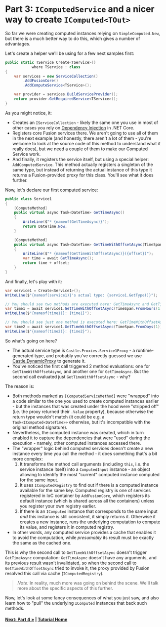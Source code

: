 # Part 3: `IComputedService` and a nicer way to create `IComputed<TOut>`

So far we were creating computed instances relying on `SimpleComputed.New`,
but there is a much better way to do this, which gives a number of advantages.

Let's create a helper we'll be using for a few next samples first:

``` cs --editable false --region part03_createHelper --source-file Part03.cs
public static TService Create<TService>()
            where TService : class
{
    var services = new ServiceCollection()
        .AddFusionCore()
        .AddComputeService<TService>();

    var provider = services.BuildServiceProvider();
    return provider.GetRequiredService<TService>();
}
```

As you might notice, it:

* Creates an `IServiceCollection` - likely the same one you
  use in most of other cases you rely on
  [Dependency Injection](https://stackify.com/net-core-dependency-injection/)
  in .NET Core.
* Registers core Fusion services there. We aren't going to use all of them
  in the next example (and honestly, there aren't a lot of them - you're
  welcome to look at the source code of this method to understand what
  it really does), but we need a couple of them to make our Computed Service
  work.
* And finally, it registers the service itself, but using a special helper:
  `AddComputedService`. This method actually registers a singleton of the
  same type, but instead of returning the actual instance of this type
  it returns a Fusion-provided proxy for this class. You'll see what it
  does further.

Now, let's declare our first computed service:

``` cs --editable false --region part03_service1 --source-file Part03.cs
public class Service1
{
    [ComputeMethod]
    public virtual async Task<DateTime> GetTimeAsync()
    {
        WriteLine($"* {nameof(GetTimeAsync)}");
        return DateTime.Now;
    }

    [ComputeMethod]
    public virtual async Task<DateTime> GetTimeWithOffsetAsync(TimeSpan offset)
    {
        WriteLine($"* {nameof(GetTimeWithOffsetAsync)}({offset})");
        var time = await GetTimeAsync();
        return time + offset;
    }
}
```

And finally, let's play with it:

``` cs --region part03_useService1_part1 --source-file Part03.cs
var service1 = Create<Service1>();
WriteLine($"{nameof(service1)}'s actual type: {service1.GetType()}");

// You should see two methods are executed here: GetTimeAsync and GetTimeWithOffsetAsync
var time1 = await service1.GetTimeWithOffsetAsync(TimeSpan.FromHours(1));
WriteLine($"{nameof(time1)}: {time1}");

// You should see just one method is executed here: GetTimeWithOffsetAsync
var time2 = await service1.GetTimeWithOffsetAsync(TimeSpan.FromDays(1));
WriteLine($"{nameof(time2)}: {time2}");
```

So what's going on here?

* The actual service type is `Castle.Proxies.Service1Proxy` - a runtime-generated
  type, and probably you've correctly guessed we use
  [Castle.DynamicProxy](http://www.castleproject.org/projects/dynamicproxy/)
  to generate it.
* You've noticed the first call triggered 2 method evaluations: one for `GetTimeWithOffsetAsync`,
  and another one for `GetTimeAsync`. But the second call evaluated just `GetTimeWithOffsetAsync` -
  why?

The reason is:

* Both methods marked as `[ComputedServiceMethod]` were "wrapped" into a code similar
  to the one you used to create computed instances earlier - but the instances that
  was created under the hood were "stripped off" (i.e. the proxy returned their `.Value`
  property), because otherwise the return type wouldn't match (it could be e.g. a
  `Task<IComputed<DateTime>>` otherwise, but it's incompatible with the
  original method signature).
* Nevertheless, the computed instance was created, which in turn enabled it to capture
  the dependencies that were "used" during the execution - namely, other computed instances
  accessed there.
* The "wrapper" logic behind computed services doesn't create a new instance every
  time you call the method - it does something that's a bit more complex:
  1. It transforms the method call arguments (including `this`, i.e. the service
     instance itself) into a `ComputedInput` instance - an object allowing to identify
     the most "current" computed instance computed for the same input.
  2. It uses `IComputedRegistry` to find out if there is a computed instance
     available for the same key. Computed registry is one of services registered
     in IoC container by `AddFusionCore`, which registers its default instance
     (which is shared across all the containers) unless you register your own registry
     earlier.
  3. If there is an `IComputed` instance that corresponds to the same input *and*
     this instance is still consistent, it simply returns it.
     Otherwise it creates a new instance, runs the underlying computation to
     compute its value, and registers it in computed registry.
* In other words, any computed service provides a cache that enables it to
  avoid the computation, while *presumably* its result must be exactly the same as
  the cached one.

This is why the second call to `GetTimeWithOffsetAsync` doesn't trigger `GetTimeAsync`
computation: `GetTimeAsync` doesn't have any arguments, and its previous result wasn't
invalidated, so when the second call to `GetTimeWithOffsetAsync` tried to invoke it,
the proxy provided by Fusion resolved this call via cache (`IComputedRegistry`).

> *Note:* In reality, much more was going on behind the scene. We'll talk
> more about the specific aspects of this further.

Now, let's look at some fancy consequences of what you just saw,
and also learn how to "pull" the underlying `IComputed` instances
that back such methods.

#### [Next: Part 4 &raquo;](./Part04.md) | [Tutorial Home](./README.md)

